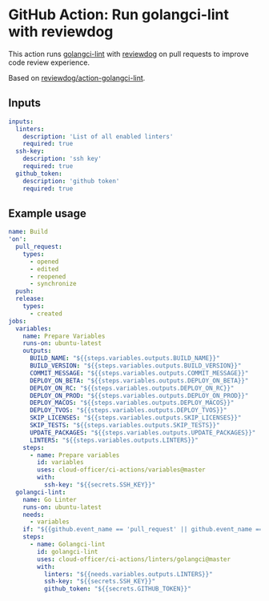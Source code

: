 # GitHub Action: Run golangci-lint with reviewdog

This action runs [golangci-lint](https://github.com/golangci/golangci-lint) with
[reviewdog](https://github.com/reviewdog/reviewdog) on pull requests to improve
code review experience.

Based on [reviewdog/action-golangci-lint](https://github.com/reviewdog/action-golangci-lint).

## Inputs

```yml
inputs:
  linters:
    description: 'List of all enabled linters'
    required: true
  ssh-key:
    description: 'ssh key'
    required: true
  github_token:
    description: 'github token'
    required: true
```

## Example usage

```yml
name: Build
'on':
  pull_request:
    types:
      - opened
      - edited
      - reopened
      - synchronize
  push:
  release:
    types:
      - created
jobs:
  variables:
    name: Prepare Variables
    runs-on: ubuntu-latest
    outputs:
      BUILD_NAME: "${{steps.variables.outputs.BUILD_NAME}}"
      BUILD_VERSION: "${{steps.variables.outputs.BUILD_VERSION}}"
      COMMIT_MESSAGE: "${{steps.variables.outputs.COMMIT_MESSAGE}}"
      DEPLOY_ON_BETA: "${{steps.variables.outputs.DEPLOY_ON_BETA}}"
      DEPLOY_ON_RC: "${{steps.variables.outputs.DEPLOY_ON_RC}}"
      DEPLOY_ON_PROD: "${{steps.variables.outputs.DEPLOY_ON_PROD}}"
      DEPLOY_MACOS: "${{steps.variables.outputs.DEPLOY_MACOS}}"
      DEPLOY_TVOS: "${{steps.variables.outputs.DEPLOY_TVOS}}"
      SKIP_LICENSES: "${{steps.variables.outputs.SKIP_LICENSES}}"
      SKIP_TESTS: "${{steps.variables.outputs.SKIP_TESTS}}"
      UPDATE_PACKAGES: "${{steps.variables.outputs.UPDATE_PACKAGES}}"
      LINTERS: "${{steps.variables.outputs.LINTERS}}"
    steps:
      - name: Prepare variables
        id: variables
        uses: cloud-officer/ci-actions/variables@master
        with:
          ssh-key: "${{secrets.SSH_KEY}}"
  golangci-lint:
    name: Go Linter
    runs-on: ubuntu-latest
    needs:
      - variables
    if: "${{github.event_name == 'pull_request' || github.event_name == 'pull_request_target'}}"
    steps:
      - name: Golangci-lint
        id: golangci-lint
        uses: cloud-officer/ci-actions/linters/golangci@master
        with:
          linters: "${{needs.variables.outputs.LINTERS}}"
          ssh-key: "${{secrets.SSH_KEY}}"
          github_token: "${{secrets.GITHUB_TOKEN}}"
```
